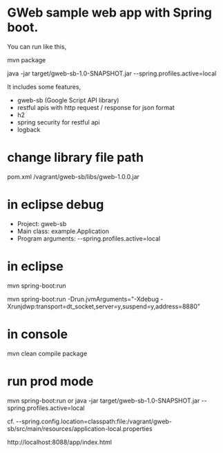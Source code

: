GWeb sample web app with Spring boot.
=========================================================

You can run like this,

mvn package

java -jar target/gweb-sb-1.0-SNAPSHOT.jar --spring.profiles.active=local 

It includes some features,

- gweb-sb (Google Script API library)
- restful apis with http request / response for json format
- h2
- spring security for restful api
- logback

# change library file path
pom.xml
<systemPath>/vagrant/gweb-sb/libs/gweb-1.0.0.jar</systemPath>

# in eclipse debug
- Project: gweb-sb
- Main class: example.Application
- Program arguments: --spring.profiles.active=local

# in eclipse
mvn spring-boot:run

mvn spring-boot:run -Drun.jvmArguments="-Xdebug -Xrunjdwp:transport=dt_socket,server=y,suspend=y,address=8880"

# in console

mvn clean compile package

# run prod mode

mvn spring-boot:run
or
java -jar target/gweb-sb-1.0-SNAPSHOT.jar --spring.profiles.active=local

cf. --spring.config.location=classpath:file:/vagrant/gweb-sb/src/main/resources/application-local.properties


http://localhost:8088/app/index.html

   

